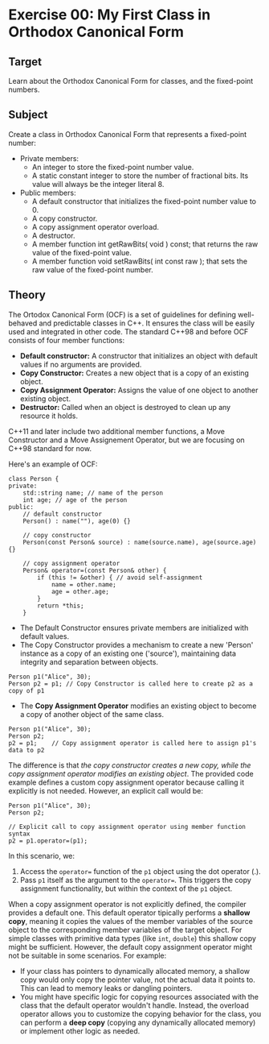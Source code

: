 # Exercise 00: My First Class in Orthodox Canonical Form

## Target
Learn about the Orthodox Canonical Form for classes, and the fixed-point numbers.

## Subject
Create a class in Orthodox Canonical Form that represents a fixed-point number:

* Private members:
  * An integer to store the fixed-point number value.
  * A static constant integer to store the number of fractional bits. Its value will always be the integer literal 8.
* Public members:
  * A default constructor that initializes the fixed-point number value to 0.
  * A copy constructor.
  * A copy assignment operator overload.
  * A destructor.
  * A member function int getRawBits( void ) const; that returns the raw value of the fixed-point value.
  * A member function void setRawBits( int const raw ); that sets the raw value of the fixed-point number.

## Theory
The Ortodox Canonical Form (OCF) is a set of guidelines for defining well-behaved and predictable classes in C++. It ensures the class will be easily used and integrated in other code. 
The standard C++98 and before OCF consists of four member functions:
* **Default constructor:** A constructor that initializes an object with default values if no arguments are provided.
* **Copy Constructor:** Creates a new object that is a copy of an existing object.
* **Copy Assignment Operator:** Assigns the value of one object to another existing object.
* **Destructor:** Called when an object is destroyed to clean up any resource it holds.

C++11 and later include two additional member functions, a Move Constructor and a Move Assignement Operator, but we are focusing on C++98 standard for now.

Here's an example of OCF:
```
class Person {
private:
    std::string name; // name of the person
    int age; // age of the person
public:
    // default constructor
    Person() : name(""), age(0) {}

    // copy constructor
    Person(const Person& source) : name(source.name), age(source.age) {}

    // copy assignment operator
    Person& operator=(const Person& other) {
        if (this != &other) { // avoid self-assignment
            name = other.name;
            age = other.age;
        }
        return *this;
    }
```
- The Default Constructor ensures private members are initialized with default values.
- The Copy Constructor provides a mechanism to create a new 'Person' instance as a copy of an existing one ('source'), maintaining data integrity and separation between objects.
```
Person p1("Alice", 30);
Person p2 = p1;	// Copy Constructor is called here to create p2 as a copy of p1
```
- The **Copy Assignment Operator** modifies an existing object to become a copy of another object of the same class.
```
Person p1("Alice", 30);
Person p2;
p2 = p1;	// Copy assignment operator is called here to assign p1's data to p2
```
The difference is that _the copy constructor creates a new copy, while the copy assignment operator modifies an existing object_. 
The provided code example defines a custom copy assignment operator because calling it explicitly is not needed. However, an explicit call would be:
```
Person p1("Alice", 30);
Person p2;

// Explicit call to copy assignment operator using member function syntax
p2 = p1.operator=(p1);
```
In this scenario, we:
1. Access the `operator=` function of the `p1` object using the dot operator (.).
2. Pass `p1` itself as the argument to the `operator=`. This triggers the copy assignment functionality, but within the context of the `p1` object.

When a copy assignment operator is not explicitly defined, the compiler provides a default one. This default operator tipically performs a **shallow copy**, meaning it copies the values of the member variables of the source object to the corresponding member variables of the target object. For simple classes with primitive data types (like `int`, `double`) this shallow copy might be sufficient. However, the default copy assignment operator might not be suitable in some scenarios. For example:
* If your class has pointers to dynamically allocated memory, a shallow copy would only copy the pointer value, not the actual data it points to. This can lead to memory leaks or dangling pointers.
* You might have specific logic for copying resources associated with the class that the default operator wouldn't handle.
Instead, the overload operator allows you to customize the copying behavior for the class, you can perform a **deep copy** (copying any dynamically allocated memory) or implement other logic as needed.
